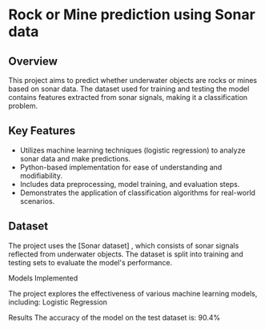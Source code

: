# Rock or Mine prediction using Sonar data
## Overview

This project aims to predict whether underwater objects are rocks or mines based on sonar data. The dataset used for training and testing the model contains features extracted from sonar signals, making it a classification problem.

## Key Features

- Utilizes machine learning techniques (logistic regression) to analyze sonar data and make predictions.
- Python-based implementation for ease of understanding and modifiability.
- Includes data preprocessing, model training, and evaluation steps.
- Demonstrates the application of classification algorithms for real-world scenarios.

## Dataset

The project uses the [Sonar dataset] , which consists of sonar signals reflected from underwater objects. The dataset is split into training and testing sets to evaluate the model's performance.

Models Implemented

The project explores the effectiveness of various machine learning models, including:
Logistic Regression

Results
The accuracy of the model on the test dataset is: 90.4%

